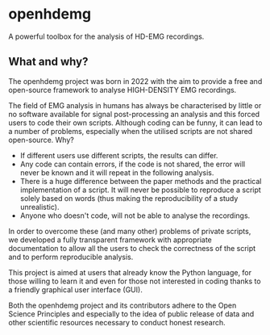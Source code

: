 # openhdemg
A powerful toolbox for the analysis of HD-EMG recordings.

## What and why?

The openhdemg project was born in 2022 with the aim to provide a free 
and open-source framework to analyse HIGH-DENSITY EMG recordings.

The field of EMG analysis in humans has always be characterised by little
or no software available for signal post-processing an analysis and this 
forced users to code their own scripts. 
Although coding can be funny, it can lead to a number of problems,
especially when the utilised scripts are not shared open-source.
Why?

- If different users use different scripts, the results can differ.
- Any code can contain errors, if the code is not shared, the error
    will never be known and it will repeat in the following analysis.
- There is a huge difference between the paper methods and the
    practical implementation of a script. It will never be possible
    to reproduce a script solely based on words (thus making the 
    reproducibility of a study unrealistic).
- Anyone who doesn't code, will not be able to analyse the recordings.

In order to overcome these (and many other) problems of private
scripts, we developed a fully transparent framework with appropriate
documentation to allow all the users to check the correctness of the 
script and to perform reproducible analysis.

This project is aimed at users that already know the Python language,
for those willing to learn it and even for those not interested in coding
thanks to a friendly graphical user interface (GUI).

Both the openhdemg project and its contributors adhere to the
Open Science Principles and especially to the idea of public release 
of data and other scientific resources necessary to conduct honest research.